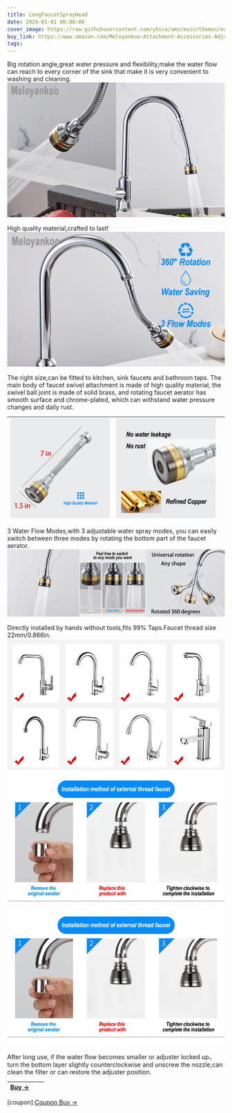 ```yaml
---
title: LongFaucetSprayHead
date: 2024-01-01 06:00:00
cover_image: https://raw.githubusercontent.com/yhico/amz/main/themes/edinburgh/source/images/LongFaucetSprayHead/LongFaucetSprayHead.jpg
buy_link: https://www.amazon.com/Meloyankoo-Attachment-Accessories-Adjustable-Anti-Splash/dp/B0CHWMQYMP
tags:
---
```


Big rotation angle,great water pressure and flexibility,make the water flow can reach to every corner of the sink that make it is very convenient to washing and cleaning.
![avatar][p1]

High quality material,crafted to last!
![avatar][p2]

The right size,can be fitted to kitchen, sink faucets and bathroom taps.
The main body of faucet swivel attachment is made of high quality material, the swivel ball joint is made of solid brass, and rotating faucet aerator has smooth surface and chrome-plated, which can withstand water pressure changes and daily rust.

|  ![avatar][p3] | ![avatar][p4] | |
|  :----  | ----  | ----:  |

3 Water Flow Modes,with 3 adjustable water spray modes, you can easily switch between three modes by rotating the bottom part of the faucet aerator.
![avatar][p5]

Directly installed by hands without tools,fits 99% Taps.Faucet thread size 22mm/0.866in.
![avatar][p6]
![avatar][p7]
![avatar][p7]

After long use, if the water flow becomes smaller or adjuster locked up，turn the bottom layer slightly counterclockwise and unscrew the nozzle,can clean the filter or can restore the adjuster position.

| <a class="buy" href="https://www.amazon.com/Meloyankoo-Attachment-Accessories-Adjustable-Anti-Splash/dp/B0CHWMQYMP" target="_blank"><span>Buy &#8594;</span></a>| | |
|  :----  | :----:  | ----:  |

[p1]:https://raw.githubusercontent.com/yhico/amz/main/themes/edinburgh/source/images/LongFaucetSprayHead/p1.jpg
[p2]:https://raw.githubusercontent.com/yhico/amz/main/themes/edinburgh/source/images/LongFaucetSprayHead/p2.jpg
[p3]:https://raw.githubusercontent.com/yhico/amz/main/themes/edinburgh/source/images/LongFaucetSprayHead/p3.jpg
[p4]:https://raw.githubusercontent.com/yhico/amz/main/themes/edinburgh/source/images/LongFaucetSprayHead/p4.jpg
[p5]:https://raw.githubusercontent.com/yhico/amz/main/themes/edinburgh/source/images/LongFaucetSprayHead/p5.jpg
[p6]:https://raw.githubusercontent.com/yhico/amz/main/themes/edinburgh/source/images/LongFaucetSprayHead/p6.jpg
[p7]:https://raw.githubusercontent.com/yhico/amz/main/themes/edinburgh/source/images/LongFaucetSprayHead/p7.jpg
[coupon]:<a class="buy" href="https://www.amazon.com/promotion/psp/A310KKEUM8UJ9H" target="_blank"><span>Coupon Buy &#8594;</span></a> 
